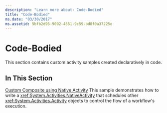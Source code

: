 ```yaml
---
description: "Learn more about: Code-Bodied"
title: "Code-Bodied"
ms.date: "03/30/2017"
ms.assetid: 5bfb2d95-9092-4551-9c59-bd8f0a37225e
---
```

# Code-Bodied

This section contains custom activity samples created declaratively in code.

## In This Section

 [Custom Composite using Native Activity](custom-composite-using-native-activity.md)
 This sample demonstrates how to write a <xref:System.Activities.NativeActivity> that schedules other <xref:System.Activities.Activity> objects to control the flow of a workflow's execution.
